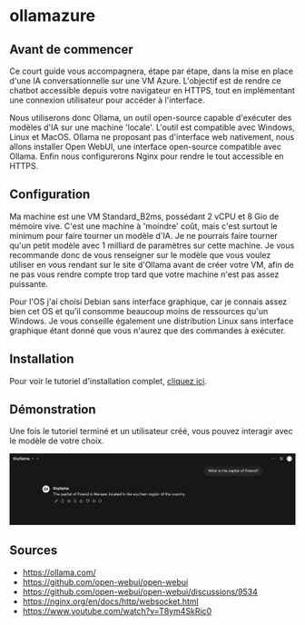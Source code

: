 # ollamazure

## Avant de commencer

Ce court guide vous accompagnera, étape par étape, dans la mise en place d'une IA conversationnelle sur une VM Azure. L'objectif est de rendre ce chatbot accessible depuis votre navigateur en HTTPS, tout en implémentant une connexion utilisateur pour accéder à l'interface.

Nous utiliserons donc Ollama, un outil open-source capable d'exécuter des modèles d'IA sur une machine 'locale'. L'outil est compatible avec Windows, Linux et MacOS. Ollama ne proposant pas d'interface web nativement, nous allons installer Open WebUI, une interface open-source compatible avec Ollama. Enfin nous configurerons Nginx pour rendre le tout accessible en HTTPS.

## Configuration

Ma machine est une VM Standard_B2ms, possédant 2 vCPU et 8 Gio de mémoire vive. C'est une machine à 'moindre' coût, mais c'est surtout le minimum pour faire tourner un modèle d'IA. Je ne pourrais faire tourner qu'un petit modèle avec 1 milliard de paramètres sur cette machine. Je vous recommande donc de vous renseigner sur le modèle que vous voulez utiliser en vous rendant sur le site d'Ollama avant de créer votre VM, afin de ne pas vous rendre compte trop tard que votre machine n'est pas assez puissante.

Pour l'OS j'ai choisi Debian sans interface graphique, car je connais assez bien cet OS et qu'il consomme beaucoup moins de ressources qu'un Windows. Je vous conseille également une distribution Linux sans interface graphique étant donné que vous n'aurez que des commandes à exécuter.

## Installation

Pour voir le tutoriel d'installation complet, [cliquez ici](install.md).

## Démonstration

Une fois le tutoriel terminé et un utilisateur créé, vous pouvez interagir avec le modèle de votre choix.

![Alt text](images/presentation.png?raw=true "presentation")

## Sources

- https://ollama.com/
- https://github.com/open-webui/open-webui
- https://github.com/open-webui/open-webui/discussions/9534
- https://nginx.org/en/docs/http/websocket.html
- https://www.youtube.com/watch?v=T8ym4SkRic0